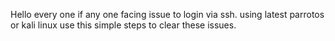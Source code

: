 Hello every one if any one facing issue to login via ssh. 
using latest parrotos or kali linux use this simple steps to clear these issues.
